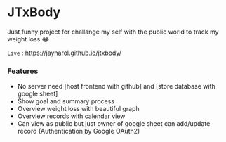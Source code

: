 # JTxBody

Just funny project for challange my self with the public world to track my weight loss 😂

`Live` : <https://jaynarol.github.io/jtxbody/>

### Features
- No server need [host frontend with github] and [store database with google sheet]
- Show goal and summary process
- Overview weight loss with beautiful graph
- Overview records with calendar view
- Can view as public but just owner of google sheet can add/update record (Authentication by Google OAuth2)
